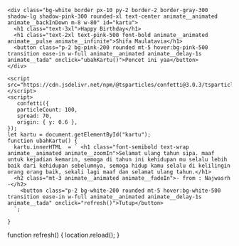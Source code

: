 <!DOCTYPE html>
<html lang="en">
  <head>
    <meta charset="UTF-8">
    <meta name="viewport" content="width=device-width, initial-scale=1.0">
    <title>selamat ulang tahun shifa.</title>
    <script src="https://cdn.jsdelivr.net/npm/@tailwindcss/browser@4"></script>
    <link
      rel="stylesheet"
      href="https://cdnjs.cloudflare.com/ajax/libs/animate.css/4.1.1/animate.min.css"
   />
  </head>
  <body style="background-image: url(https://i.pinimg.com/736x/dc/55/a6/dc55a6724a15c61a813514103c2cb344.jpg);" class="flex justify-center h-screen items-center">

  
  
  
  
    <div class="bg-white border px-10 py-2 border-2 border-gray-300 shadow-lg shadow-pink-300 rounded-xl text-center animate__animated animate__backInDown m-8 w-80" id="kartu">
      <h1 class="text-3xl">Happy Birthday</h1>
      <h1 class="text-2xl text-pink-500 font-bold animate__animated animate__pulse animate__infinite">Shifa Maulatavia</h1>
      <button class="p-2 bg-pink-200 rounded mt-5 hover:bg-pink-500 transition ease-in w-full animate__animated animate__delay-1s animate__tada" onclick="ubahKartu()">Pencet ini yaa</button>
    </div>
    
    <script src="https://cdn.jsdelivr.net/npm/@tsparticles/confetti@3.0.3/tsparticles.confetti.bundle.min.js"></script>
    <script>
       confetti({
       particleCount: 100,
       spread: 70,
       origin: { y: 0.6 },
    });
    let kartu = document.getElementById("kartu");   
    function ubahKartu() {
      kartu.innerHTML  = ` <h1 class="font-semibold text-wrap animate__animated animate__zoomIn">Selamat ulang tahun sipa. maaf untuk kejadian kemarin, semoga di tahun ini kehidupan mu selalu lebih baik dari kehidupan sebelumnya, semoga hidup kamu selalu di kelilingin orang orang baik, sekali lagi maaf dan selamat ulang tahun.</h1>
      <h2 class="mt-3 animate__animated animate__fadeIn">- from : Najwasrh -</h2>
        <button class="p-2 bg-white-200 rounded mt-5 hover:bg-white-500 transition ease-in w-full animate__animated animate__delay-1s animate__tada" onclick="refresh()">Tutup</button>
      `;

    }
function refresh() {
        location.reload(); 
    }   
    </script>
  </body>
</html>
